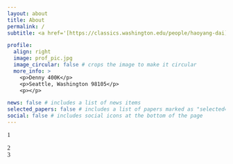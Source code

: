 ```yaml
---
layout: about
title: About
permalink: /
subtitle: <a href='[https://classics.washington.edu/people/haoyang-dai]'>Affiliations</a>. dhy0620@uw.edu

profile:
  align: right
  image: prof_pic.jpg
  image_circular: false # crops the image to make it circular
  more_info: >
    <p>Denny 400K</p>
    <p>Seattle, Washington 98105</p>
    <p></p>

news: false # includes a list of news items
selected_papers: false # includes a list of papers marked as "selected={true}"
social: false # includes social icons at the bottom of the page
---
```

<html lang="en">
<head>
    <meta charset="UTF-8">
    <meta name="viewport" content="width=device-width, initial-scale=1.0">
    <title>Document</title>
    <style>
        body {
            font-family: "Times New Roman", Times, serif;
        }
    </style>
</head>
<body>
<p>
1
</p>
<p>
2 
<br>
3
</p></body></html>
